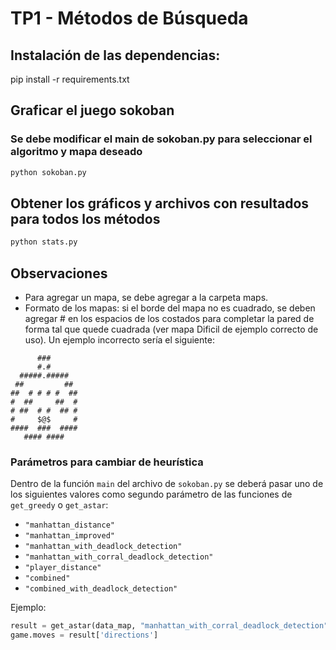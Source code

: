 # TP1 - Métodos de Búsqueda

## Instalación de las dependencias:

pip install -r requirements.txt

## Graficar el juego sokoban
### Se debe modificar el main de sokoban.py para seleccionar el algoritmo y mapa deseado
```sh
python sokoban.py
```

## Obtener los gráficos y archivos con resultados para todos los métodos
```sh
python stats.py
```

## Observaciones
- Para agregar un mapa, se debe agregar a la carpeta maps.
- Formato de los mapas: si el borde del mapa no es cuadrado, se deben agregar # en los espacios de los costados para completar la pared de forma tal que quede cuadrada (ver mapa Dificil de ejemplo correcto de uso). Un ejemplo incorrecto sería el siguiente:
```
      ###
      #.#
  #####.#####
 ##         ##
##  # # # #  ##
#  ##     ##  #
# ##  # #  ## #
#     $@$     #
####  ###  ####
   #### ####
```
### Parámetros para cambiar de heurística
Dentro de la función `main` del archivo de `sokoban.py` se deberá pasar uno de los siguientes valores como segundo parámetro de las funciones de `get_greedy` o `get_astar`:
- `"manhattan_distance"`
- `"manhattan_improved"`
- `"manhattan_with_deadlock_detection"`
- `"manhattan_with_corral_deadlock_detection"`
- `"player_distance"`
- `"combined"`
- `"combined_with_deadlock_detection"`

Ejemplo:
``` python
result = get_astar(data_map, "manhattan_with_corral_deadlock_detection", valid_box_positions)
game.moves = result['directions']
```


